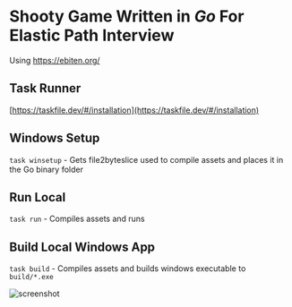 # Shooty Game Written in _Go_ For Elastic Path Interview

Using https://ebiten.org/

## Task Runner
[https://taskfile.dev/#/installation](https://taskfile.dev/#/installation)

## Windows Setup
`task winsetup` - Gets file2byteslice used to compile assets and places it in the Go binary folder

## Run Local
`task run` - Compiles assets and runs

## Build Local Windows App
`task build` - Compiles assets and builds windows executable to `build/*.exe`

![screenshot](goshooty.gif)